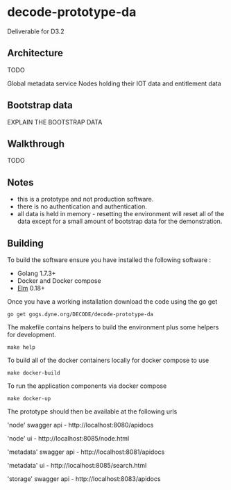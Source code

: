 # decode-prototype-da

Deliverable for D3.2

Architecture
------------

TODO

Global metadata service
Nodes holding their IOT data and entitlement data


Bootstrap data
--------------

EXPLAIN THE BOOTSTRAP DATA

Walkthrough
-----------

TODO


Notes
-----

- this is a prototype and not production software.
- there is no authentication and authentication.
- all data is held in memory - resetting the environment will reset all of the data except for a small amount of bootstrap data for the demonstration.

Building
--------

To build the software ensure you have installed the following software :

- Golang 1.7.3+
- Docker and Docker compose
- [Elm]( https://guide.elm-lang.org/install.html) 0.18+


Once you have a working installation download the code using the go get

```
go get gogs.dyne.org/DECODE/decode-prototype-da
```

The makefile contains helpers to build the environment plus some helpers for development.


```
make help
```

To build all of the docker containers locally for docker compose to use

```
make docker-build
```

To run the application components via docker compose

```
make docker-up
```

The prototype should then be available at the following urls 

'node' swagger api - http://localhost:8080/apidocs

'node' ui - http://localhost:8085/node.html

'metadata' swagger api - http://localhost:8081/apidocs

'metadata' ui - http://localhost:8085/search.html

'storage' swagger api - http://localhost:8083/apidocs

